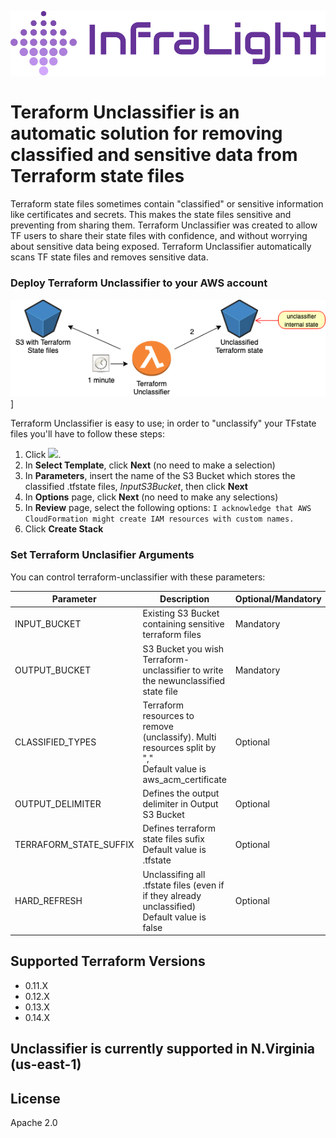 
[![N|Solid](logo.svg)](https://infralight.co)

# Teraform Unclassifier is an automatic solution for removing classified and sensitive data from Terraform state files

Terraform state files sometimes contain "classified" or sensitive information like certificates and secrets. This makes the state files sensitive and preventing from sharing them. Terraform Unclassifier was created to allow TF users to share their state files with confidence, and without worrying about sensitive data being exposed. Terraform Unclassifier automatically scans TF state files and removes sensitive data.

### Deploy Terraform Unclassifier to your AWS account
![N|Solid](architecture.png)]<br />

Terraform Unclassifier is easy to use; in order to "unclassify" your TFstate files you'll have to follow these steps:
1.  Click
    [<img src="https://s3.amazonaws.com/cloudformation-examples/cloudformation-launch-stack.png">](https://console.aws.amazon.com/cloudformation/home?region=us-east-1#/stacks/new?stackName=infralight-terraform-unclassifier&templateURL=https://infralight-templates-public.s3.amazonaws.com/unclassifier/template.yml).
2.  In **Select Template**, click **Next** (no need to make a
    selection)
3.  In **Parameters**, insert the name of the S3 Bucket which stores the classified .tfstate files, *InputS3Bucket*, then click **Next**
4.  In **Options** page, click **Next** (no need to make any
    selections)
5.  In **Review** page, select the following options:
`I acknowledge that AWS CloudFormation might create IAM resources with custom names.`
6.  Click **Create Stack**

### Set Terraform Unclasifier Arguments
You can control terraform-unclassifier with these parameters:

| Parameter | Description | Optional/Mandatory |
| ------ | ------ | ----- |
| INPUT_BUCKET | Existing S3 Bucket containing sensitive terraform files | Mandatory |
| OUTPUT_BUCKET | S3 Bucket you wish Terraform-unclassifier to write the newunclassified state file | Mandatory |
| CLASSIFIED_TYPES | Terraform resources to remove (unclassify). Multi resources split by "," <br />Default value is aws_acm_certificate | Optional |
| OUTPUT_DELIMITER | Defines the output delimiter in Output S3 Bucket | Optional |
| TERRAFORM_STATE_SUFFIX | Defines terraform state files sufix<br />Default value is .tfstate | Optional |
| HARD_REFRESH | Unclassifing all .tfstate files (even if if they already unclassified)<br />Default value is false | Optional |


## Supported Terraform Versions
- 0.11.X
- 0.12.X
- 0.13.X
- 0.14.X

## Unclassifier is currently supported in N.Virginia (us-east-1)

License
----
Apache 2.0
